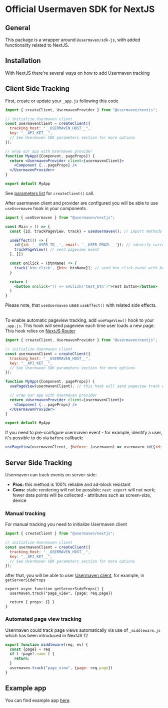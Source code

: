 # Official Usermaven SDK for NextJS


## General

This package is a wrapper around `@usermaven/sdk-js`, with added functionality related to NextJS.

## Installation

With NextJS there're several ways on how to add Usermaven tracking

## Client Side Tracking

First, create or update your `_app.js` following this code
```jsx
import { createClient, UsermavenProvider } from "@usermaven/nextjs";

// initialize Usermaven client
const usermavenClient = createClient({
  tracking_host: "__USERMAVEN_HOST__",
  key: "__API_KET__",
  // See Usermaven SDK parameters section for more options
});

// wrap our app with Usermaven provider
function MyApp({Component, pageProps}) {
  return <UsermavenProvider client={usermavenClient}>
    <Component {...pageProps} />
  </UsermavenProvider>
}

export default MyApp
```
See [parameters list](https://usermaven.com/docs/sending-data/js-sdk/parameters-reference) for `createClient()` call.

After usermaven client and provider are configured you will be able to use `useUsermaven` hook in your components
```jsx
import { useUsermaven } from "@usermaven/nextjs";

const Main = () => {
  const {id, trackPageView, track} = useUsermaven(); // import methods from useUsermaven hook

  useEffect(() => {
    id({id: '__USER_ID__', email: '__USER_EMAIL__'}); // identify current user for all events
    trackPageView() // send pageview event
  }, [])

  const onClick = (btnName) => {
    track('btn_click', {btn: btnName}); // send btn_click event with button name payload on click
  }

  return (
    <button onClick="() => onClick('test_btn')">Test button</button>
  )
}
```
Please note, that `useUsermaven` uses `useEffect()` with related side effects.

\
To enable automatic pageview tracking, add `usePageView()` hook to your `_app.js`. This hook will send pageview each time
user loads a new page. This hook relies on [NextJS Router](https://nextjs.org/docs/api-reference/next/router)
```jsx
import { createClient, UsermavenProvider } from "@usermaven/nextjs";

// initialize Usermaven client
const usermavenClient = createClient({
  tracking_host: "__USERMAVEN_HOST__",
  key: "__API_KET__",
  // See Usermaven SDK parameters section for more options
});

function MyApp({Component, pageProps}) {
  usePageView(usermavenClient); // this hook will send pageview track event on router change

  // wrap our app with Usermaven provider
  return <UsermavenProvider client={usermavenClient}>
    <Component {...pageProps} />
  </UsermavenProvider>
}

export default MyApp
```
If you need to pre-configure usermaven event - for example, identify a user, it's possible to do via `before` callback:
```javascript
usePageView(usermavenClient, {before: (usermaven) => usermaven.id({id: '__USER_ID__', email: '__USER_EMAIL__'})})
```

## Server Side Tracking

Usermaven can track events on server-side:
* **Pros:** this method is 100% reliable and ad-block resistant
* **Cons:** static rendering will not be possible; `next export` will not work; fewer data points will be collected - attributes such as screen-size, device

### Manual tracking

For manual tracking you need to initialize Usermaven client
```javascript
import { createClient } from "@usermaven/nextjs";

// initialize Usermaven client
const usermavenClient = createClient({
  tracking_host: "__USERMAVEN_HOST__",
  key: "__API_KET__",
  // See Usermaven SDK parameters section for more options
});
```
after that, you will be able to user [Usermaven client](https://usermaven.com/docs/sending-data/js-sdk/methods-reference), for example, in `getServerSideProps`
```
export async function getServerSideProps() {
  usermaven.track("page_view", {page: req.page})

  return { props: {} }
}
```

### Automated page view tracking

Usermaven could track page views automatically via use of `_middleware.js` which has been introduced in NextJS 12

```javascript
export function middleware(req, ev) {
  const {page} = req
  if ( !page?.name ) {
    return;
  }
  usermaven.track("page_view", {page: req.page})
}
```


## Example app

You can find example app [here](https://github.com/usermaven/usermaven-next-example).